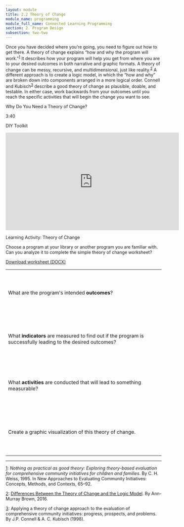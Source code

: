 ```yaml
---
layout: module
title: 2.2 Theory of Change
module_name: programming
module_full_name: Connected Learning Programming
section: 2. Program Design
subsection: two-two
---
```


Once you have decided where you’re going, you need to figure out how to get there. A theory of change explains “how and why the program will work.”<sup><a href="#1" name="1A">1</a></sup>  It describes how your program will help you get from where you are to your desired outcomes in both narrative and graphic formats. A theory of change can be messy, recursive, and multidimensional, just like reality.<sup><a href="#2" name="2A">2</a></sup>  A different approach is to create a logic model, in which the “how and why” are broken down into components arranged in a more logical order. Connell and Kubisch<sup><a href="#3" name="3A">3</a></sup> describe a good theory of change as plausible, doable, and testable. In either case, work backwards from your outcomes until you reach the specific activities that will begin the change you want to see.

<div class="explanatory">
	<p class="box-title">Why Do You Need a Theory of Change?</p>
<p class="videotime">3:40</p><p class="source">DIY Toolkit</p>

<div class="video">
<iframe width="560" height="315" src="https://www.youtube.com/embed/6zRre_gB6A4" frameborder="0" allow="autoplay; encrypted-media" allowfullscreen></iframe>
</div>


</div>

<div class="reflection">
	<p class="box-title">Learning Activity: Theory of Change</p>
	<p>Choose a program at your library or another program you are familiar with. Can you analyze it to complete the simple theory of change worksheet? </p>
	<p><a href="docs/activity_2_2.docx">Download worksheet (DOCX)</a></p>
	<table class="worksheet">
		<tr>
			<td height="150px">What are the program's intended <b>outcomes</b>?</td>
		</tr>
		<tr>
			<td height="150px">What <b>indicators</b> are measured to find out if the program is successfully leading to the desired outcomes?</td>
		</tr>
		<tr>
			<td height="150px">What <b>activities</b> are conducted that will lead to something measurable?</td>
		</tr>
		<tr>
			<td height="150px">Create a graphic visualization of this theory of change.</td>
		</tr>
	</table>

</div>



-----

<a href="#1A" name="1">1</a>: _Nothing as practical as good theory: Exploring theory-based evaluation for comprehensive community initiatives for children and families_. By C. H. Weiss, 1995. In New Approaches to Evaluating Community Initiatives: Concepts, Methods, and Contexts, 65–92.

<a href="#2A" name="2">2</a>: [Differences Between the Theory of Change and the Logic Model](https://www.annmurraybrown.com/single-post/2016/03/20/Theory-of-Change-vsThe-Logic-Model-Never-Be-Confused-Again). By Ann-Murray Brown, 2016. 

<a href="#3A" name="3">3</a>: Applying a theory of change approach to the evaluation of comprehensive community initiatives: progress, prospects, and problems. By J.P. Connell & A. C. Kubisch (1998). 